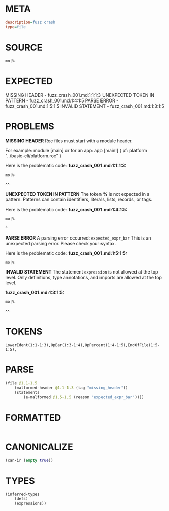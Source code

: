 # META
~~~ini
description=fuzz crash
type=file
~~~
# SOURCE
~~~roc
mo|%
~~~
# EXPECTED
MISSING HEADER - fuzz_crash_001.md:1:1:1:3
UNEXPECTED TOKEN IN PATTERN - fuzz_crash_001.md:1:4:1:5
PARSE ERROR - fuzz_crash_001.md:1:5:1:5
INVALID STATEMENT - fuzz_crash_001.md:1:3:1:5
# PROBLEMS
**MISSING HEADER**
Roc files must start with a module header.

For example:
        module [main]
or for an app:
        app [main!] { pf: platform "../basic-cli/platform.roc" }

Here is the problematic code:
**fuzz_crash_001.md:1:1:1:3:**
```roc
mo|%
```
^^


**UNEXPECTED TOKEN IN PATTERN**
The token **%** is not expected in a pattern.
Patterns can contain identifiers, literals, lists, records, or tags.

Here is the problematic code:
**fuzz_crash_001.md:1:4:1:5:**
```roc
mo|%
```
   ^


**PARSE ERROR**
A parsing error occurred: `expected_expr_bar`
This is an unexpected parsing error. Please check your syntax.

Here is the problematic code:
**fuzz_crash_001.md:1:5:1:5:**
```roc
mo|%
```
    


**INVALID STATEMENT**
The statement `expression` is not allowed at the top level.
Only definitions, type annotations, and imports are allowed at the top level.

**fuzz_crash_001.md:1:3:1:5:**
```roc
mo|%
```
  ^^


# TOKENS
~~~zig
LowerIdent(1:1-1:3),OpBar(1:3-1:4),OpPercent(1:4-1:5),EndOfFile(1:5-1:5),
~~~
# PARSE
~~~clojure
(file @1.1-1.5
	(malformed-header @1.1-1.3 (tag "missing_header"))
	(statements
		(e-malformed @1.5-1.5 (reason "expected_expr_bar"))))
~~~
# FORMATTED
~~~roc

~~~
# CANONICALIZE
~~~clojure
(can-ir (empty true))
~~~
# TYPES
~~~clojure
(inferred-types
	(defs)
	(expressions))
~~~
